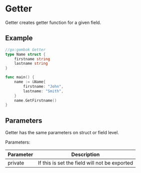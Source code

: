 # Getter

Getter creates getter function for a given field.

## Example

```go
//go:gombok Getter
type Name struct {
    firstname string
    lastname string
}

func main() {
    name := &Name{
        firstname: "John",
        lastname: "Smith",
    }
    name.GetFirstname()
}
```

## Parameters

Getter has the same parameters on struct or field level.

Parameters:

| Parameter | Description                                   |
|-----------|-----------------------------------------------|
| private   | If this is set the field will not be exported |
